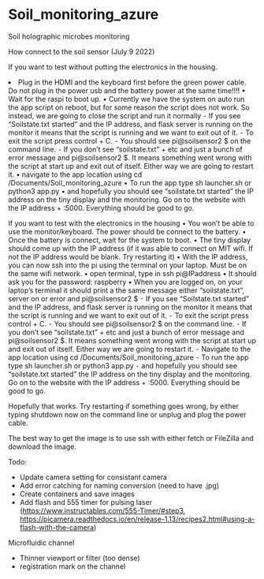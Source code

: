 # Soil_monitoring_azure
Soil holographic microbes monitoring 

How connect to the soil sensor (July 9 2022)

If you want to test without putting the electronics in the housing. 
	<li>Plug in the HDMI and the keyboard first before the green power cable. Do not plug in the power usb and the battery power at the same time!!!! 
	•	Wait for the raspi to boot up.
	•	Currently we have the system on auto run the app script on reboot, but for some reason the script does not work. So instead, we are going to close the script and run it normally
	⁃	If you see “Soilstate.txt started” and the IP address, and flask server is running on the monitor it means that the script is running and we want to exit out of it. 
	⁃	To exit the script press control + C. 
	⁃	You should see pi@soilsensor2 $ on the command line. 
	⁃	If you don’t see “soilstate.txt” + etc and just a bunch of error message and pi@soilsensor2 $. It means something went wrong with the script at start up and exit out of itself. Either way we are going to restart it. 
	•	navigate to the app location using cd /Documents/Soil_monitoring_azure
	•	To run the app type sh launcher.sh or python3 app.py
	•	and hopefully you should see “soilstate.txt started” the IP address on the tiny display and the monitoring. Go on to the website with the IP address + :5000. Everything should be good to go. 

If you want to test with the electronics in the housing
	•	You won’t be able to use the monitor/keyboard. The power should be connect to the battery. 
	•	Once the battery is connect, wait for the system to boot. 
	•	The tiny display should come up with the IP address (if it was able to connect on MIT wifi. If not the IP address would be blank. Try restarting it)
	•	With the IP address, you can now ssh into the pi using the terminal on your laptop. Must be on the same wifi network. 
	•	open terminal, type in ssh pi@IPaddress 
	•	It should ask you for the password: raspberry 
	•	When you are logged on, on your laptop’s terminal it should print a the same message either “soilstate.txt”, server on or error and pi@soilsensor2 $
	⁃	If you see “Soilstate.txt started” and the IP address, and flask server is running on the monitor it means that the script is running and we want to exit out of it. 
	⁃	To exit the script press control + C. 
	⁃	You should see pi@soilsensor2 $ on the command line. 
	⁃	If you don’t see “soilstate.txt” + etc and just a bunch of error message and pi@soilsensor2 $. It means something went wrong with the script at start up and exit out of itself. Either way we are going to restart it. 
	⁃	Navigate to the app location using cd /Documents/Soil_monitoring_azure
	⁃	To run the app type sh launcher.sh or python3 app.py
	⁃	and hopefully you should see “soilstate.txt started” the IP address on the tiny display and the monitoring. Go on to the website with the IP address + :5000. Everything should be good to go. 

Hopefully that works. Try restarting if something goes wrong, by either typing shutdown now on the command line or unplug and plug the power cable. 

The best way to get the image is to use ssh with either fetch or FileZilla and download the image. 

Todo:
* Update camera setting for consistant camera
* Add error catching for naming conversion (need to have .jpg)
* Create containers and save images
* Add flash and 555 timer for pulsing laser (https://www.instructables.com/555-Timer/#step3, https://picamera.readthedocs.io/en/release-1.13/recipes2.html#using-a-flash-with-the-camera)

Microfluidic channel
* Thinner viewport or filter (too dense) 
* registration mark on the channel 
